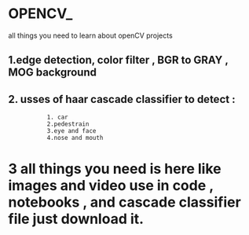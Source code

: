 # OPENCV_
all things you need to learn about openCV projects 


## 1.edge detection, color filter , BGR to GRAY , MOG background 
## 2. usses of haar cascade classifier to detect : 
               1. car 
               2.pedestrain 
               3.eye and face 
               4.nose and mouth

# 3 all things you need is here like images and video use in code , notebooks , and cascade classifier file just download it.
